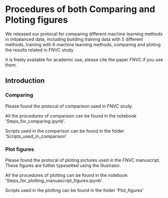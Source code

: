 # Procedures of both Comparing and Ploting figures
We released our protocal for comparing different machine learning methods in imbalanced data, including building training data with 5 different methods, training with 6 machine learning methods, comparing and ploting the results related in FNVC study<br>

It is freely available for academic use, please cite the paper FNVC if you use them.<br>

Introduction
------------
### Comparing
Please found the protocal of comparison used in FNVC study.<br>

All the procedures of comparison can be found in the notebook 'Steps_for_comparing.ipynb'.<br>

Scripts used in the comparison can be found in the folder 'Scripts_used_in_comparison'


### Plot figures
Please found the protocal of ploting pictures used in the FNVC manuscript. These figures are futher typesetted using the illustrator.<br>

All the procedures of plotting can be found in the notebook 'Steps_for_plotting_manuascript_figures.ipynb'.<br>

Scripts used in the plotting can be found in the folder 'Plot_figures'
